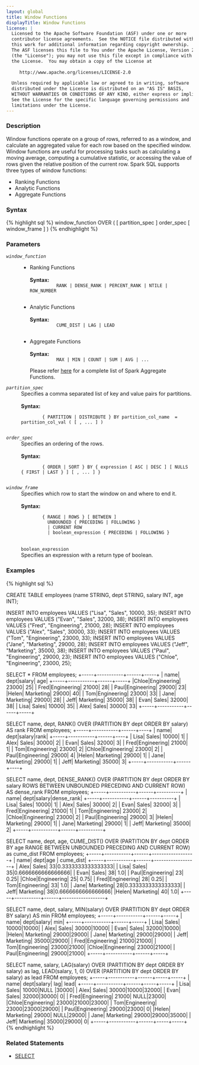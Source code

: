 ```yaml
---
layout: global
title: Window Functions
displayTitle: Window Functions
license: |
  Licensed to the Apache Software Foundation (ASF) under one or more
  contributor license agreements.  See the NOTICE file distributed with
  this work for additional information regarding copyright ownership.
  The ASF licenses this file to You under the Apache License, Version 2.0
  (the "License"); you may not use this file except in compliance with
  the License.  You may obtain a copy of the License at
 
     http://www.apache.org/licenses/LICENSE-2.0
 
  Unless required by applicable law or agreed to in writing, software
  distributed under the License is distributed on an "AS IS" BASIS,
  WITHOUT WARRANTIES OR CONDITIONS OF ANY KIND, either express or implied.
  See the License for the specific language governing permissions and
  limitations under the License.
---
```


### Description

Window functions operate on a group of rows, referred to as a window, and calculate an aggregated value for each row based on the specified window. Window functions are useful for processing tasks such as calculating a moving average, computing a cumulative statistic, or accessing the value of rows given the relative position of the current row. Spark SQL supports three types of window functions:

  * Ranking Functions
  * Analytic Functions
  * Aggregate Functions

### Syntax

{% highlight sql %}
window_function OVER ( [ partition_spec ] order_spec [ window_frame ] )
{% endhighlight %}

### Parameters

<dl>
  <dt><code><em>window_function</em></code></dt>
  <dd>
    <ul>
      <li> Ranking Functions </li>
      <br>
      <b>Syntax:</b>
        <code>
          RANK | DENSE_RANK | PERCENT_RANK | NTILE | ROW_NUMBER
        </code>
    </ul>
    <ul>
      <li> Analytic Functions </li>
      <br>
      <b>Syntax:</b>
        <code>
          CUME_DIST | LAG | LEAD
        </code>
    </ul>
    <ul>
      <li> Aggregate Functions </li>
      <br>
      <b>Syntax:</b>
        <code>
          MAX | MIN | COUNT | SUM | AVG | ...
        </code>
        <br>
        Please refer <a href="api/sql/">here</a> for a complete list of Spark Aggregate Functions.
    </ul>
  </dd>
</dl>
<dl>
  <dt><code><em>partition_spec</em></code></dt>
  <dd>
    Specifies a comma separated list of key and value pairs for partitions.<br><br>
    <b>Syntax:</b><br>
      <code>
        { PARTITION | DISTRIBUTE } BY partition_col_name  = partition_col_val ( [ , ... ] )
      </code>
  </dd>
</dl>
<dl>
  <dt><code><em>order_spec</em></code></dt>
  <dd>
    Specifies an ordering of the rows.<br><br>
    <b>Syntax:</b><br>
      <code>
        { ORDER | SORT } BY { expression [ ASC | DESC ] [ NULLS { FIRST | LAST } ] [ , ... ] }
      </code>
  </dd>
</dl>
<dl>
  <dt><code><em>window_frame</em></code></dt>
  <dd>
    Specifies which row to start the window on and where to end it.<br><br>
    <b>Syntax:</b><br>
      <code>
        { RANGE | ROWS } [ BETWEEN ]
          UNBOUNDED { PRECEDING | FOLLOWING }
          | CURRENT ROW
          | boolean_expression { PRECEDING | FOLLOWING }
      </code> <br><br>
      <code>boolean_expression</code><br>
      Specifies an expression with a return type of boolean.
  </dd>
</dl>

### Examples

{% highlight sql %}

CREATE TABLE employees (name STRING, dept STRING, salary INT, age INT);

INSERT INTO employees VALUES ("Lisa", "Sales", 10000, 35);
INSERT INTO employees VALUES ("Evan", "Sales", 32000, 38);
INSERT INTO employees VALUES ("Fred", "Engineering", 21000, 28);
INSERT INTO employees VALUES ("Alex", "Sales", 30000, 33);
INSERT INTO employees VALUES ("Tom", "Engineering", 23000, 33);
INSERT INTO employees VALUES ("Jane", "Marketing", 29000, 28);
INSERT INTO employees VALUES ("Jeff", "Marketing", 35000, 38);
INSERT INTO employees VALUES ("Paul", "Engineering", 29000, 23);
INSERT INTO employees VALUES ("Chloe", "Engineering", 23000, 25);

SELECT * FROM employees;
  +-----+-----------+------+-----+
  | name|       dept|salary|  age|
  +-----+-----------+------+-----+
  |Chloe|Engineering| 23000|   25|
  | Fred|Engineering| 21000|   28|
  | Paul|Engineering| 29000|   23|
  |Helen|  Marketing| 29000|   40|
  |  Tom|Engineering| 23000|   33|
  | Jane|  Marketing| 29000|   28|
  | Jeff|  Marketing| 35000|   38|
  | Evan|      Sales| 32000|   38|
  | Lisa|      Sales| 10000|   35|
  | Alex|      Sales| 30000|   33|
  +-----+-----------+------+-----+

SELECT name, dept, RANK() OVER (PARTITION BY dept ORDER BY salary) AS rank FROM employees;
  +-----+-----------+------+----+
  | name|       dept|salary|rank|
  +-----+-----------+------+----+
  | Lisa|      Sales| 10000|   1|
  | Alex|      Sales| 30000|   2|
  | Evan|      Sales| 32000|   3|
  | Fred|Engineering| 21000|   1|
  |  Tom|Engineering| 23000|   2|
  |Chloe|Engineering| 23000|   2|
  | Paul|Engineering| 29000|   4|
  |Helen|  Marketing| 29000|   1|
  | Jane|  Marketing| 29000|   1|
  | Jeff|  Marketing| 35000|   3|
  +-----+-----------+------+----+

SELECT name, dept, DENSE_RANK() OVER (PARTITION BY dept ORDER BY salary ROWS BETWEEN
    UNBOUNDED PRECEDING AND CURRENT ROW) AS dense_rank FROM employees;
  +-----+-----------+------+----------+
  | name|       dept|salary|dense_rank|
  +-----+-----------+------+----------+
  | Lisa|      Sales| 10000|         1|
  | Alex|      Sales| 30000|         2|
  | Evan|      Sales| 32000|         3|
  | Fred|Engineering| 21000|         1|
  |  Tom|Engineering| 23000|         2|
  |Chloe|Engineering| 23000|         2|
  | Paul|Engineering| 29000|         3|
  |Helen|  Marketing| 29000|         1|
  | Jane|  Marketing| 29000|         1|
  | Jeff|  Marketing| 35000|         2|
  +-----+-----------+------+----------+

SELECT name, dept, age, CUME_DIST() OVER (PARTITION BY dept ORDER BY age
    RANGE BETWEEN UNBOUNDED PRECEDING AND CURRENT ROW) as cume_dist FROM employees;
  +-----+-----------+------+------------------+
  | name|       dept|age   |         cume_dist|
  +-----+-----------+------+------------------+
  | Alex|      Sales|    33|0.3333333333333333|
  | Lisa|      Sales|    35|0.6666666666666666|
  | Evan|      Sales|    38|               1.0|
  | Paul|Engineering|    23|              0.25|
  |Chloe|Engineering|    25|              0.75|
  | Fred|Engineering|    28|              0.25|
  |  Tom|Engineering|    33|               1.0|
  | Jane|  Marketing|    28|0.3333333333333333|
  | Jeff|  Marketing|    38|0.6666666666666666|
  |Helen|  Marketing|    40|               1.0|
  +-----+-----------+------+------------------+

SELECT name, dept, salary, MIN(salary) OVER (PARTITION BY dept ORDER BY salary) AS min
    FROM employees;
  +-----+-----------+------+-----+
  | name|       dept|salary|  min|
  +-----+-----------+------+-----+
  | Lisa|      Sales| 10000|10000|
  | Alex|      Sales| 30000|10000|
  | Evan|      Sales| 32000|10000|
  |Helen|  Marketing| 29000|29000|
  | Jane|  Marketing| 29000|29000|
  | Jeff|  Marketing| 35000|29000|
  | Fred|Engineering| 21000|21000|
  |  Tom|Engineering| 23000|21000|
  |Chloe|Engineering| 23000|21000|
  | Paul|Engineering| 29000|21000|
  +-----+-----------+------+-----+

SELECT name, salary,
    LAG(salary) OVER (PARTITION BY dept ORDER BY salary) as lag,
    LEAD(salary, 1, 0) OVER (PARTITION BY dept ORDER BY salary) as lead
    FROM employees;
  +-----+-----------+------+-----+-----+
  | name|       dept|salary|  lag| lead|
  +-----+-----------+------+-----+-----+
  | Lisa|      Sales| 10000|NULL |30000|
  | Alex|      Sales| 30000|10000|32000|
  | Evan|      Sales| 32000|30000|    0|
  | Fred|Engineering| 21000| NULL|23000|
  |Chloe|Engineering| 23000|21000|23000|
  |  Tom|Engineering| 23000|23000|29000|
  | Paul|Engineering| 29000|23000|    0|
  |Helen|  Marketing| 29000| NULL|29000|
  | Jane|  Marketing| 29000|29000|35000|
  | Jeff|  Marketing| 35000|29000|    0|
  +-----+-----------+------+-----+-----+
{% endhighlight %}

### Related Statements

  * [SELECT](sql-ref-syntax-qry-select.html)
